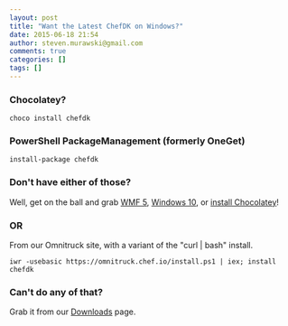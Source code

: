 ```yaml
---
layout: post
title: "Want the Latest ChefDK on Windows?"
date: 2015-06-18 21:54
author: steven.murawski@gmail.com
comments: true
categories: []
tags: []
---
```



### Chocolatey?


`choco install chefdk`


### PowerShell PackageManagement (formerly OneGet)


`install-package chefdk`


### Don't have either of those?


Well, get on the ball and grab [WMF 5](https://www.microsoft.com/en-us/download/details.aspx?id=46889), [Windows 10](https://insider.windows.com/), or [install Chocolatey](https://chocolatey.org/)!


### OR


From our Omnitruck site, with a variant of the "curl | bash" install.


`iwr -usebasic https://omnitruck.chef.io/install.ps1 | iex; install chefdk`


### Can't do any of that?


Grab it from our [Downloads](https://downloads.chef.io/chef-dk/windows/) page.

